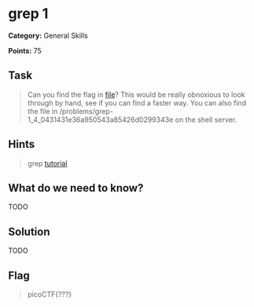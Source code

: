 # grep 1

**Category:** General Skills

**Points:** 75

## Task

>  Can you find the flag in [file](Files/file)? This would be really obnoxious to look through by hand, see if you can find a faster way. You can also find the file in /problems/grep-1_4_0431431e36a950543a85426d0299343e on the shell server. 

## Hints

> grep [tutorial](https://ryanstutorials.net/linuxtutorial/grep.php)


## What do we need to know?

TODO

## Solution

TODO

## Flag

> picoCTF{???}

 